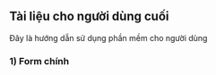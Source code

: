 ## Tài liệu cho người dùng cuối

Đây là hướng dẫn sử dụng phần mềm cho người dùng

### 1) Form chính

	
